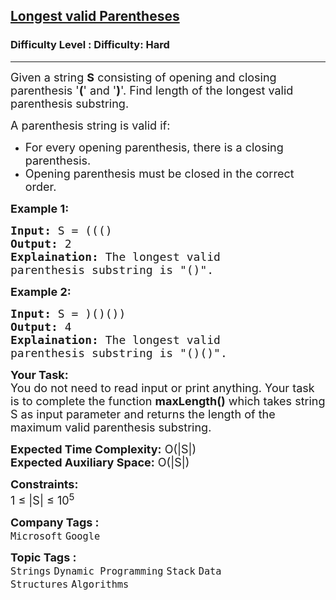 <h2><a href="https://www.geeksforgeeks.org/problems/longest-valid-parentheses5657/1?page=1&category=Arrays,Strings&difficulty=Hard&sortBy=submissions">Longest valid Parentheses</a></h2><h3>Difficulty Level : Difficulty: Hard</h3><hr><div class="problems_problem_content__Xm_eO"><p><span style="font-size:18px">Given a string <strong>S</strong> consisting of opening and closing parenthesis '<strong>(</strong>' and '<strong>)</strong>'. Find length of the longest valid parenthesis substring.</span></p>

<p><span style="font-size:18px">A parenthesis string is valid if:</span></p>

<ul>
	<li><span style="font-size:18px">For every opening parenthesis, there is a closing parenthesis.</span></li>
	<li><span style="font-size:18px">Opening parenthesis must be closed in the correct order.</span></li>
</ul>

<p><strong><span style="font-size:18px">Example 1:</span></strong></p>

<pre><span style="font-size:18px"><strong>Input:</strong> S = ((()
<strong>Output:</strong> 2
<strong>Explaination:</strong> The longest valid 
parenthesis substring is "()".</span></pre>

<p><strong><span style="font-size:18px">Example 2:</span></strong></p>

<pre><span style="font-size:18px"><strong>Input:</strong> S = )()())
<strong>Output:</strong> 4
<strong>Explaination:</strong> The longest valid 
parenthesis substring is "()()".</span></pre>

<p><span style="font-size:18px"><strong>Your Task:</strong><br>
You do not need to read input or print anything. Your task is to complete the function <strong>maxLength()</strong> which takes string S as input parameter and returns the length of the maximum valid parenthesis substring.</span></p>

<p><span style="font-size:18px"><strong>Expected Time Complexity:</strong> O(|S|)<br>
<strong>Expected Auxiliary Space:</strong> O(|S|)</span></p>

<p><span style="font-size:18px"><strong>Constraints:</strong><br>
1 ≤ |S| ≤ 10<sup>5</sup>&nbsp;&nbsp;</span></p>
</div><p><span style=font-size:18px><strong>Company Tags : </strong><br><code>Microsoft</code>&nbsp;<code>Google</code>&nbsp;<br><p><span style=font-size:18px><strong>Topic Tags : </strong><br><code>Strings</code>&nbsp;<code>Dynamic Programming</code>&nbsp;<code>Stack</code>&nbsp;<code>Data Structures</code>&nbsp;<code>Algorithms</code>&nbsp;